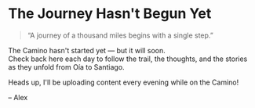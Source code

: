 # The Journey Hasn't Begun Yet

> “A journey of a thousand miles begins with a single step.”

The Camino hasn't started yet — but it will soon.  
Check back here each day to follow the trail, the thoughts, and the stories as they unfold from Oía to Santiago.

Heads up, I'll be uploading content every evening while on the Camino!

– Alex

